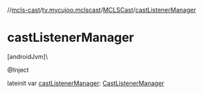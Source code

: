 //[mcls-cast](../../../index.md)/[tv.mycujoo.mclscast](../index.md)/[MCLSCast](index.md)/[castListenerManager](cast-listener-manager.md)

# castListenerManager

[androidJvm]\

@Inject

lateinit var [castListenerManager](cast-listener-manager.md): [CastListenerManager](../../tv.mycujoo.mclscast.manager/-cast-listener-manager/index.md)
